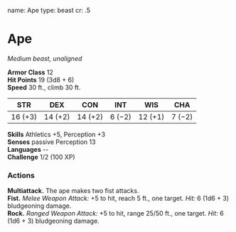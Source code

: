 name: Ape
type: beast
cr: .5

# Ape 
_Medium beast, unaligned_

**Armor Class** 12    
**Hit Points** 19 (3d8 + 6)    
**Speed** 30 ft., climb 30 ft. 

| STR     | DEX     | CON     | INT     | WIS     | CHA     |
|---------|---------|---------|---------|---------|---------|
| 16 (+3) | 14 (+2) | 14 (+2) | 6 (−2)  | 12 (+1) | 7 (−2)  |

**Skills** Athletics +5, Perception +3    
**Senses** passive Perception 13    
**Languages** --    
**Challenge** 1/2 (100 XP) 

### Actions 
**Multiattack.** The ape makes two fist attacks.   
**Fist.** _Melee Weapon Attack:_ +5 to hit, reach 5 ft., one target. _Hit:_ 6 (1d6 + 3) bludgeoning damage.    
**Rock.** _Ranged Weapon Attack:_ +5 to hit, range 25/50 ft., one target. _Hit:_ 6 (1d6 + 3) bludgeoning damage.  